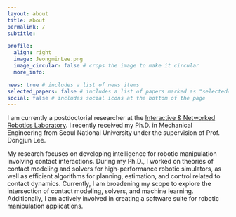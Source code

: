 ```yaml
---
layout: about
title: about
permalink: /
subtitle: 

profile:
  align: right
  image: JeongminLee.png
  image_circular: false # crops the image to make it circular
  more_info: 

news: true # includes a list of news items
selected_papers: false # includes a list of papers marked as "selected={true}"
social: false # includes social icons at the bottom of the page
---
```



I am currently a postdoctorial researcher at the [Interactive & Networked Robotics Laboratory](https://www.inrol.snu.ac.kr/). I recently received my Ph.D. in Mechanical Engineering from Seoul National University under the supervision of Prof. Dongjun Lee.

My research focuses on developing intelligence for robotic manipulation involving contact interactions. During my Ph.D., I worked on theories of contact modeling and solvers for high-performance robotic simulators, as well as efficient algorithms for planning, estimation, and control related to contact dynamics. Currently, I am broadening my scope to explore the intersection of contact modeling, solvers, and machine learning. Additionally, I am actively involved in creating a software suite for robotic manipulation applications.